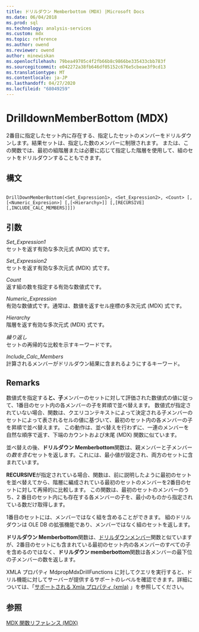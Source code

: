 ```yaml
---
title: ドリルダウン Memberbottom (MDX) |Microsoft Docs
ms.date: 06/04/2018
ms.prod: sql
ms.technology: analysis-services
ms.custom: mdx
ms.topic: reference
ms.author: owend
ms.reviewer: owend
author: minewiskan
ms.openlocfilehash: 79bea49705c4f2fb66b8c9866be335433cbb783f
ms.sourcegitcommit: e042272a38fb646df05152c676e5cbeae3f9cd13
ms.translationtype: MT
ms.contentlocale: ja-JP
ms.lasthandoff: 04/27/2020
ms.locfileid: "68049259"
---
```

# <a name="drilldownmemberbottom-mdx"></a>DrilldownMemberBottom (MDX)


  2番目に指定したセット内に存在する、指定したセットのメンバーをドリルダウンします。結果セットは、指定した数のメンバーに制限されます。 または、この関数では、最初の組階層または必要に応じて指定した階層を使用して、組のセットをドリルダウンすることもできます。  
  
## <a name="syntax"></a>構文  
  
```  
  
DrillDownMemberBottom(<Set_Expression1>, <Set_Expression2>, <Count> [,[<Numeric_Expresion>] [,[<Hierarchy>]] [,[RECURSIVE][,INCLUDE_CALC_MEMBERS]]])  
```  
  
## <a name="arguments"></a>引数  
 *Set_Expression1*  
 セットを返す有効な多次元式 (MDX) 式です。  
  
 *Set_Expression2*  
 セットを返す有効な多次元式 (MDX) 式です。  
  
 *Count*  
 返す組の数を指定する有効な数値式です。  
  
 *Numeric_Expression*  
 有効な数値式です。通常は、数値を返すセル座標の多次元式 (MDX) 式です。  
  
 *Hierarchy*  
 階層を返す有効な多次元式 (MDX) 式です。  
  
 *繰り返し*  
 セットの再帰的な比較を示すキーワードです。  
  
 *Include_Calc_Members*  
 計算されるメンバーがドリルダウン結果に含まれるようにするキーワード。  
  
## <a name="remarks"></a>Remarks  
 数値式を指定する**と、子**メンバーのセットに対して評価された数値式の値に従って、1番目のセット内の各メンバーの子を昇順で並べ替えます。 数値式が指定されていない場合、関数は、クエリコンテキストによって決定される子メンバーのセットによって表されるセルの値に基づいて、最初のセット内の各メンバーの子を昇順で並べ替えます。 この動作は、並べ替えを行わずに、一連のメンバーを自然な順序で返す、下端のカウントおよび末尾 (MDX) 関数に似ています。  
  
 並べ替えの後、**ドリルダウン Memberbottom**関数は、親メンバーと子メンバーの*数を含む*セットを返します。これには、最小値が設定され、両方のセットに含まれています。  
  
 **RECURSIVE**が指定されている場合、関数は、前に説明したように最初のセットを並べ替えてから、階層に編成されている最初のセットのメンバーを2番目のセットに対して再帰的に比較します。 この関数は、最初のセットのメンバーのうち、2 番目のセット内にも存在する各メンバーの子を、最小のものから指定されている数だけ取得します。  
  
 1番目のセットには、メンバーではなく組を含めることができます。 組のドリルダウンは OLE DB の拡張機能であり、メンバーではなく組のセットを返します。  
  
 **ドリルダウン Memberbottom**関数は、[ドリルダウンメンバー](../mdx/drilldownmember-mdx.md)関数と似ていますが、2番目のセットにも含まれている最初のセット内の各メンバーのすべての子を含めるのではなく、**ドリルダウン memberbottom**関数は各メンバーの最下位の子メンバーの数を返します。  
  
 XMLA プロパティ MdpropMdxDrillFunctions に対してクエリを実行すると、ドリル機能に対してサーバーが提供するサポートのレベルを確認できます。詳細については、「[サポートされる Xmla プロパティ &#40;xmla&#41;](https://docs.microsoft.com/bi-reference/xmla/xml-elements-properties/propertylist-element-supported-xmla-properties) 」を参照してください。  
  
## <a name="see-also"></a>参照  
 [MDX 関数リファレンス &#40;MDX&#41;](../mdx/mdx-function-reference-mdx.md)  
  
  
